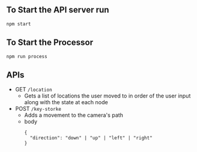 ## To Start the API server run 
```
npm start
```

## To Start the Processor 
```
npm run process
```

## APIs
- GET `/location`
  - Gets a list of locations the user moved to in order of the user input along with the state at each node
- POST `/key-storke`
  - Adds a movement to the camera's path
  - body 
    ```
    {
      "direction": "down" | "up" | "left" | "right"
    } 
    ``` 